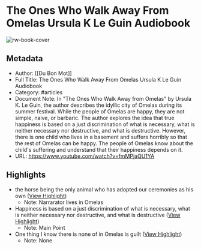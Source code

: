 # The Ones Who Walk Away From Omelas Ursula K  Le Guin Audiobook

![rw-book-cover](https://i.ytimg.com/vi/fmMPjaQU1YA/hqdefault.jpg?sqp=-oaymwE9CNACELwBSFryq4qpAy8IARUAAAAAGAElAADIQj0AgKJDeAHwAQH4Af4EgALgA4oCDAgAEAEYfyAwKCwwDw==&rs=AOn4CLBP_ggeYUaonly3ZrnbueLaXoVlGQ)

## Metadata
- Author: [[Du Bon Mot]]
- Full Title: The Ones Who Walk Away From Omelas Ursula K  Le Guin Audiobook
- Category: #articles
- Document Note: In "The Ones Who Walk Away from Omelas" by Ursula K. Le Guin, the author describes the idyllic city of Omelas during its summer festival. While the people of Omelas are happy, they are not simple, naive, or barbaric. The author explores the idea that true happiness is based on a just discrimination of what is necessary, what is neither necessary nor destructive, and what is destructive. However, there is one child who lives in a basement and suffers horribly so that the rest of Omelas can be happy. The people of Omelas know about the child's suffering and understand that their happiness depends on it.
- URL: https://www.youtube.com/watch?v=fmMPjaQU1YA

## Highlights
- the horse being the only animal who has adopted our ceremonies as his own ([View Highlight](https://read.readwise.io/read/01hbw55yr8g5wfj0mjhj2x6wr2))
    - Note: Narrarator lives in Omelas
- Happiness is based on a just discrimination of what is necessary, what is neither necessary nor destructive, and what is destructive ([View Highlight](https://read.readwise.io/read/01hbxeyq9rwvm86dv3tgsgqejr))
    - Note: Main Point
- One thing I know there is none of in Omelas is guilt ([View Highlight](https://read.readwise.io/read/01hbxgevxt38n5x9f7pgg3pzxv))
    - Note: None
